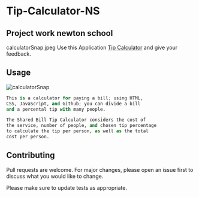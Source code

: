 # Tip-Calculator-NS
## Project work newton school
calculatorSnap.jpeg
Use this Application [Tip Calculator](https://vikas-pathak-123.github.io/Tip-Calculator-NS/) and give your feedback.

## Usage
![calculatorSnap](https://user-images.githubusercontent.com/65367880/192640487-4991edec-4f46-4ace-b906-95c8db380a9f.jpeg)
```python
This is a calculator for paying a bill; using HTML,
CSS, JavaScript, and Github; you can divide a bill
and a percental tip with many people.

The Shared Bill Tip Calculator considers the cost of 
the service, number of people, and chosen tip percentage
to calculate the tip per person, as well as the total 
cost per person.
```

## Contributing
Pull requests are welcome. For major changes, please 
open an issue first to discuss what you would like to change.

Please make sure to update tests as appropriate.
